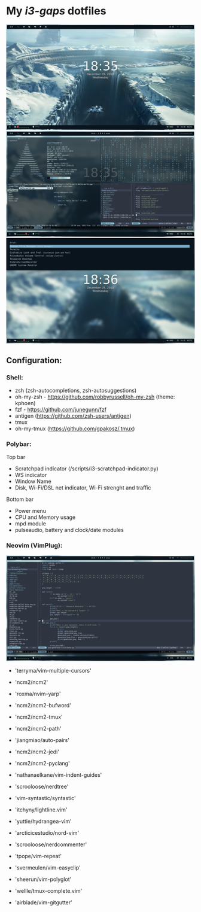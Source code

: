 # My _i3-gaps_ dotfiles

![Desktop shot](./wallpapers/The-Grid/Desktop.png)
![Terminal shot](./wallpapers/The-Grid/Busy.png)
![Rofi shot](./wallpapers/The-Grid/Rofi.png)

## Configuration:
### Shell:
* zsh (zsh-autocompletions, zsh-autosuggestions)
* oh-my-zsh - https://github.com/robbyrussell/oh-my-zsh (theme: kphoen)
* fzf - https://github.com/junegunn/fzf
* antigen (https://github.com/zsh-users/antigen)
* tmux
* oh-my-tmux (https://github.com/gpakosz/.tmux)

### Polybar:
Top bar
* Scratchpad indicator (/scripts/i3-scratchpad-indicator.py)
* WS indicator
* Window Name
* Disk, Wi-Fi/DSL net indicator, Wi-Fi strenght and traffic

Bottom bar
* Power menu
* CPU and Memory usage
* mpd module
* pulseaudio, battery and clock/date modules

### Neovim (VimPlug):

![init.vim](./wallpapers/The-Grid/Vim.png)

* 'terryma/vim-multiple-cursors'

* 'ncm2/ncm2'
* 'roxma/nvim-yarp'
* 'ncm2/ncm2-bufword'
* 'ncm2/ncm2-tmux'
* 'ncm2/ncm2-path'
* 'jiangmiao/auto-pairs'

* 'ncm2/ncm2-jedi'

* 'ncm2/ncm2-pyclang'

* 'nathanaelkane/vim-indent-guides'

* 'scrooloose/nerdtree'
* 'vim-syntastic/syntastic'
* 'itchyny/lightline.vim'

* 'yuttie/hydrangea-vim'
* 'arcticicestudio/nord-vim'

* 'scrooloose/nerdcommenter'
* 'tpope/vim-repeat'
* 'svermeulen/vim-easyclip'
* 'sheerun/vim-polyglot'
* 'wellle/tmux-complete.vim'

* 'airblade/vim-gitgutter'





